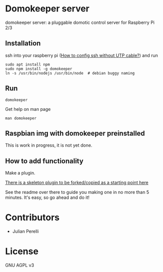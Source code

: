# Domokeeper server

domokeeper server: a pluggable domotic control server for Raspberry Pi 2/3

## Installation

ssh into your raspberry pi ([How to config ssh without UTP cable?](http://jperelli.com.ar/post/2017/02/08/how-to-configure-raspbian-raspberry-pi-wifi/)) and run

    sudo apt install npm
    sudo npm install -g domokeeper
    ln -s /usr/bin/nodejs /usr/bin/node  # debian buggy naming

## Run

    domokeeper

Get help on man page

    man domokeeper

## Raspbian img with domokeeper preinstalled

This is work in progress, it is not yet done.

## How to add functionality

Make a plugin.

[There is a skeleton plugin to be forked/copied as a starting point here](https://github.com/jperelli/domokeeper-plugin-skeleton)

See the readme over there to guide you making one in no more than 5 minutes. It's easy, so go ahead and do it!

# Contributors

 - Julian Perelli

# License

GNU AGPL v3
